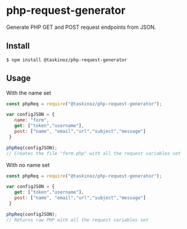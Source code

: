 # php-request-generator

Generate PHP GET and POST request endpoints from JSON.

## Install

```
$ npm install @taskinoz/php-request-generator
```

## Usage

With the name set

```js
const phpReq = require("@taskinoz/php-request-generator");

var configJSON = {
   name: "form",
   get: ["token","username"],
   post: ["name", "email","url","subject","message"]
 }

phpReq(configJSON);
// Creates the file "form.php" with all the request variables set
```

With no name set

```js
const phpReq = require("@taskinoz/php-request-generator");

var configJSON = {
   get: ["token","username"],
   post: ["name", "email","url","subject","message"]
 }

phpReq(configJSON);
// Returns raw PHP with all the request variables set
```
